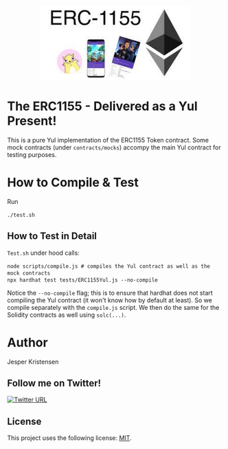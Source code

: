 <p align="center">
  <img src="erc1155.jpeg" width="350" title="ERC1155 is a great token standard to hold both fungible and non-fungible tokens!">
</p>

# The ERC1155 - Delivered as a Yul Present!

This is a pure Yul implementation of the ERC1155 Token contract.
Some mock contracts (under `contracts/mocks`) accompy the main Yul contract for testing purposes.

# How to Compile & Test

Run

```shell
./test.sh
```

## How to Test in Detail

`Test.sh` under hood calls:

```shell
node scripts/compile.js # compiles the Yul contract as well as the mock contracts
npx hardhat test tests/ERC1155Yul.js --no-compile
```

Notice the `--no-compile` flag; this is to ensure that hardhat does not start compiling the Yul contract (it won't know how by default at least). So we compile separately with the `compile.js` script. We then do the same for the Solidity contracts as well using `solc(...)`.

# Author
Jesper Kristensen

## Follow me on Twitter!

[![Twitter URL](https://img.shields.io/twitter/url/https/twitter.com/cryptojesperk.svg?style=social&label=Follow%20%40cryptojesperk)](https://twitter.com/cryptojesperk)

## License
This project uses the following license: [MIT](https://github.com/bisguzar/twitter-scraper/blob/master/LICENSE).
